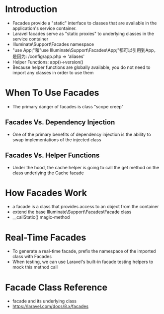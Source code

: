 # Introduction
- Facades provide a "static" interface to classes that are available in the application's service container.
- Laravel facades serve as "static proxies" to underlying classes in the service container
- Illuminate\Support\Facades namespace
- "use App;"和"use Illuminate\Support\Facades\App;"都可以引用到App，是因为: /config/app.php => 'aliases'
- Helper Functions: app()->version()
- Because helper functions are globally available, you do not need to import any classes in order to use them

# When To Use Facades
- The primary danger of facades is class "scope creep"

## Facades Vs. Dependency Injection
- One of the primary benefits of dependency injection is the ability to swap implementations of the injected class

## Facades Vs. Helper Functions
- Under the hood, the cache helper is going to call the get method on the class underlying the Cache facade

# How Facades Work
- a facade is a class that provides access to an object from the container
- extend the base Illuminate\Support\Facades\Facade class
- __callStatic() magic-method

# Real-Time Facades
- To generate a real-time facade, prefix the namespace of the imported class with Facades
- When testing, we can use Laravel's built-in facade testing helpers to mock this method call

# Facade Class Reference
- facade and its underlying class
- https://laravel.com/docs/8.x/facades
